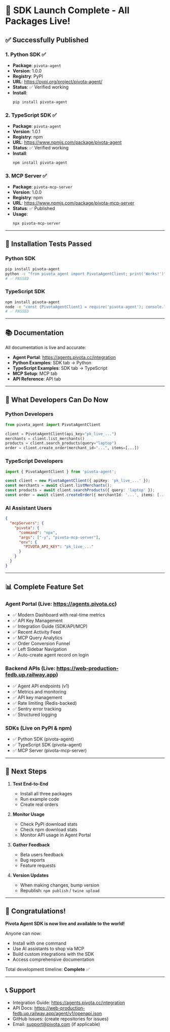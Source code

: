 # 🎉 SDK Launch Complete - All Packages Live!

## ✅ Successfully Published

### 1. Python SDK ✅
- **Package**: `pivota-agent`
- **Version**: 1.0.0
- **Registry**: PyPI
- **URL**: https://pypi.org/project/pivota-agent/
- **Status**: ✅ Verified working
- **Install**: 
  ```bash
  pip install pivota-agent
  ```

### 2. TypeScript SDK ✅
- **Package**: `pivota-agent`
- **Version**: 1.0.1
- **Registry**: npm
- **URL**: https://www.npmjs.com/package/pivota-agent
- **Status**: ✅ Verified working
- **Install**:
  ```bash
  npm install pivota-agent
  ```

### 3. MCP Server ✅
- **Package**: `pivota-mcp-server`
- **Version**: 1.0.0
- **Registry**: npm
- **URL**: https://www.npmjs.com/package/pivota-mcp-server
- **Status**: ✅ Published
- **Usage**:
  ```bash
  npx pivota-mcp-server
  ```

---

## 🧪 Installation Tests Passed

### Python SDK
```bash
pip install pivota-agent
python -c "from pivota_agent import PivotaAgentClient; print('Works!')"
# ✅ PASSED
```

### TypeScript SDK
```bash
npm install pivota-agent
node -e "const {PivotaAgentClient} = require('pivota-agent'); console.log('Works!')"
# ✅ PASSED
```

---

## 📚 Documentation

All documentation is live and accurate:
- **Agent Portal**: https://agents.pivota.cc/integration
- **Python Examples**: SDK tab → Python
- **TypeScript Examples**: SDK tab → TypeScript
- **MCP Setup**: MCP tab
- **API Reference**: API tab

---

## 🎯 What Developers Can Do Now

### Python Developers
```python
from pivota_agent import PivotaAgentClient

client = PivotaAgentClient(api_key="pk_live_...")
merchants = client.list_merchants()
products = client.search_products(query="laptop")
order = client.create_order(merchant_id="...", items=[...])
```

### TypeScript Developers
```typescript
import { PivotaAgentClient } from 'pivota-agent';

const client = new PivotaAgentClient({ apiKey: 'pk_live_...' });
const merchants = await client.listMerchants();
const products = await client.searchProducts({ query: 'laptop' });
const order = await client.createOrder({ merchantId: '...', items: [...] });
```

### AI Assistant Users
```json
{
  "mcpServers": {
    "pivota": {
      "command": "npx",
      "args": ["-y", "pivota-mcp-server"],
      "env": {
        "PIVOTA_API_KEY": "pk_live_..."
      }
    }
  }
}
```

---

## 📊 Complete Feature Set

### Agent Portal (Live: https://agents.pivota.cc)
- ✅ Modern Dashboard with real-time metrics
- ✅ API Key Management
- ✅ Integration Guide (SDK/API/MCP)
- ✅ Recent Activity Feed
- ✅ MCP Query Analytics
- ✅ Order Conversion Funnel
- ✅ Left Sidebar Navigation
- ✅ Auto-create agent record on login

### Backend APIs (Live: https://web-production-fedb.up.railway.app)
- ✅ Agent API endpoints (v1)
- ✅ Metrics and monitoring
- ✅ API key management
- ✅ Rate limiting (Redis-backed)
- ✅ Sentry error tracking
- ✅ Structured logging

### SDKs (Live on PyPI & npm)
- ✅ Python SDK (pivota-agent)
- ✅ TypeScript SDK (pivota-agent)
- ✅ MCP Server (pivota-mcp-server)

---

## 🚀 Next Steps

1. **Test End-to-End**
   - Install all three packages
   - Run example code
   - Create real orders

2. **Monitor Usage**
   - Check PyPI download stats
   - Check npm download stats
   - Monitor API usage in Agent Portal

3. **Gather Feedback**
   - Beta users feedback
   - Bug reports
   - Feature requests

4. **Version Updates**
   - When making changes, bump version
   - Republish: `npm publish` / `twine upload`

---

## 🎊 Congratulations!

**Pivota Agent SDK is now live and available to the world!**

Anyone can now:
- Install with one command
- Use AI assistants to shop via MCP
- Build custom integrations with the SDK
- Access comprehensive documentation

Total development timeline: **Complete** ✅

---

## 📞 Support

- Integration Guide: https://agents.pivota.cc/integration
- API Docs: https://web-production-fedb.up.railway.app/agent/v1/openapi.json
- GitHub Issues: (create repositories for issues)
- Email: support@pivota.com (if applicable)

